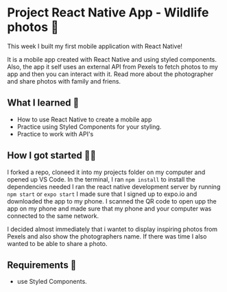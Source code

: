 # Project React Native App - Wildlife photos 📱

This week I built my first mobile application with React Native!

It is a mobile app created with React Native and using styled components. Also, the app it self uses an external API from Pexels to fetch photos to my app and then you can interact with it. Read more about the photographer and share photos with family and friens.

  
## What I learned 🧠

- How to use React Native to create a mobile app
- Practice using Styled Components for your styling.
- Practice to work with API's

## How I got started 💪🏼

I forked a repo, cloneed it into my projects folder on my computer and
opened up VS Code.
In the terminal, I ran `npm install` to install the dependencies needed
I ran the react native development server by running `npm start` or `expo start`
I made sure that I signed up to expo.io and downloaded the app to my phone.
I scanned the QR code to open upp the app on my phone and made sure that my phone 
and your computer was connected to the same network.

I decided almost immediately that i wantet to display inspiring photos from Pexels 
and also show the photographers name. If there was time I also wanted to be able to 
share a photo. 

## Requirements 🧪

- use Styled Components.


